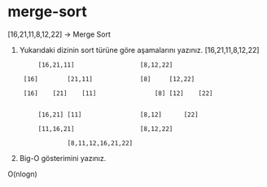 # merge-sort

[16,21,11,8,12,22] -> Merge Sort

1. Yukarıdaki dizinin sort türüne göre aşamalarını yazınız.
					[16,21,11,8,12,22] 
					
			[16,21,11]					[8,12,22] 
			
		[16]		[21,11]				[8]		[12,22]
		
		[16]	[21]	[11]				[8]	[12]	[22]      
		
		
			[16,21]	[11]				[8,12]		[22]
			
			[11,16,21]					[8,12,22]
			
					[8,11,12,16,21,22]

2. Big-O gösterimini yazınız. 

O(nlogn)
